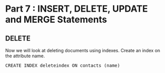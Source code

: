 # Part 7 : INSERT, DELETE, UPDATE and MERGE Statements

## DELETE

Now we will look at deleting documents using indexes. 
Create an index on the attribute name. 

<pre id="example">
CREATE INDEX deleteindex ON contacts (name)

</pre>
